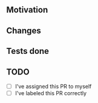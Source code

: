 ## Motivation

<!-- Explain what motivated you to do these changes -->

## Changes

<!-- Explain what you've changed
 For example should you add your commit messages and
 additional descriptions to these changes -->

## Tests done

<!-- Explain what tests you've done and if your tests worked -->

## TODO

- [ ] I've assigned this PR to myself
- [ ] I've labeled this PR correctly

<!-- Add open ToDo's to this checklist -->
